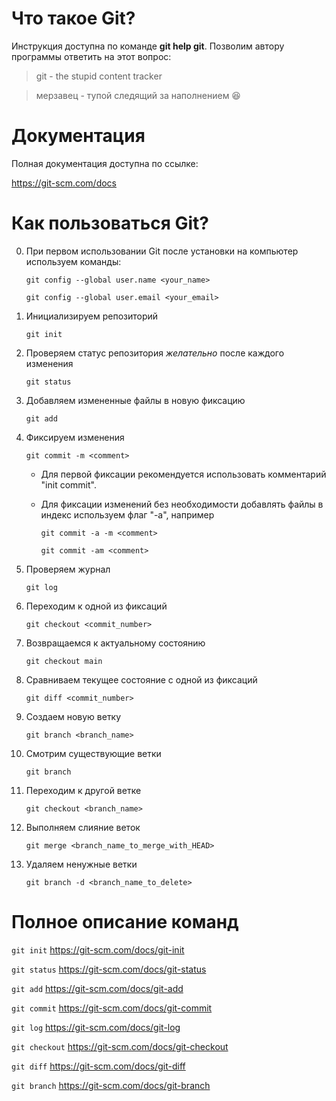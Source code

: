 # Что такое Git?
Инструкция доступна по команде **git help git**. Позволим автору программы ответить на этот вопрос:

>git - the stupid content tracker

>мерзавец - тупой следящий за наполнением 😆

# Документация

Полная документация доступна по ссылке:

https://git-scm.com/docs

# Как пользоваться Git?
0. При первом использовании Git после установки на компьютер
используем команды:

    `git config --global user.name <your_name>`

    `git config --global user.email <your_email>`

1. Инициализируем репозиторий

    `git init`

2. Проверяем статус репозитория *желательно* после каждого изменения

    `git status`

3. Добавляем измененные файлы в новую фиксацию

    `git add`

4. Фиксируем изменения

    `git commit -m <comment>`

    - Для первой фиксации рекомендуется использовать комментарий
"init commit".

    - Для фиксации изменений без необходимости добавлять файлы в индекс используем флаг   "-a", например

        `git commit -a -m <comment>`

        `git commit -am <comment>`
5. Проверяем журнал 

    `git log`

6. Переходим к одной из фиксаций

    `git checkout <commit_number>`

7. Возвращаемся к актуальному состоянию

    `git checkout main`

8. Сравниваем текущее состояние с одной из фиксаций

    `git diff <commit_number>`

9. Создаем новую ветку
    
    `git branch <branch_name>`

10. Смотрим существующие ветки
    
    `git branch`

11. Переходим к другой ветке

    `git checkout <branch_name>`


12. Выполняем слияние веток

    `git merge <branch_name_to_merge_with_HEAD>`

13. Удаляем ненужные ветки
    
    `git branch -d <branch_name_to_delete>`

# Полное описание команд

`git init`
https://git-scm.com/docs/git-init

`git status`
https://git-scm.com/docs/git-status

`git add`
https://git-scm.com/docs/git-add

`git commit`
https://git-scm.com/docs/git-commit

`git log`
https://git-scm.com/docs/git-log

`git checkout`
https://git-scm.com/docs/git-checkout

`git diff`
https://git-scm.com/docs/git-diff

`git branch`
https://git-scm.com/docs/git-branch